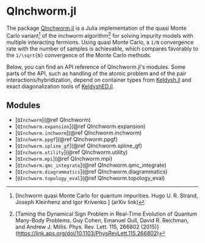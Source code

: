 # QInchworm.jl

The package [QInchworm.jl](https://github.com/krivenko/QInchworm.jl)
is a Julia implementation of the quasi Monte Carlo variant[^1]
of the inchworm algorithm[^2] for solving impurity models with multiple
interacting fermions. Using quasi Monte Carlo, a ``1/N`` convergence rate with
the number of samples is achievable, which compares favorably to the
``1/\sqrt{N}`` convergence of the Monte Carlo methods.

Below, you can find an API reference of QInchworm.jl's modules.
Some parts of the API, such as handling of the atomic problem and of the pair
interactions/hybridization, depend on container types from
[Keldysh.jl](https://github.com/kleinhenz/Keldysh.jl) and exact diagonalization
tools of [KeldyshED.jl](https://github.com/krivenko/KeldyshED.jl).

[^1]: [Inchworm quasi Monte Carlo for quantum impurities.
       Hugo U. R. Strand, Joseph Kleinhenz and Igor Krivenko.]
      (arXiv link)
[^2]: [Taming the Dynamical Sign Problem in Real-Time Evolution of Quantum
       Many-Body Problems.
       Guy Cohen, Emanuel Gull, David R. Reichman, and Andrew J. Millis.
       Phys. Rev. Lett. 115, 266802 (2015)]
      (https://link.aps.org/doi/10.1103/PhysRevLett.115.266802)

## Modules

- [`QInchworm`](@ref QInchworm)
- [`QInchworm.expansion`](@ref QInchworm.expansion)
- [`QInchworm.inchworm`](@ref QInchworm.inchworm)
- [`QInchworm.ppgf`](@ref QInchworm.ppgf)
- [`QInchworm.spline_gf`](@ref QInchworm.spline_gf)
- [`QInchworm.utility`](@ref QInchworm.utility)
- [`QInchworm.mpi`](@ref QInchworm.mpi)
- [`QInchworm.qmc_integrate`](@ref QInchworm.qmc_integrate)
- [`QInchworm.diagrammatics`](@ref QInchworm.diagrammatics)
- [`QInchworm.topology_eval`](@ref QInchworm.topology_eval)
